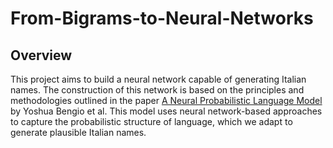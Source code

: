 # From-Bigrams-to-Neural-Networks

## Overview
This project aims to build a neural network capable of generating Italian names. The construction of this network is based on the principles and methodologies outlined in the paper [A Neural Probabilistic Language Model](https://www.jmlr.org/papers/volume3/bengio03a/bengio03a.pdf) by Yoshua Bengio et al. This model uses neural network-based approaches to capture the probabilistic structure of language, which we adapt to generate plausible Italian names.

